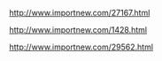 http://www.importnew.com/27167.html

http://www.importnew.com/1428.html

http://www.importnew.com/29562.html